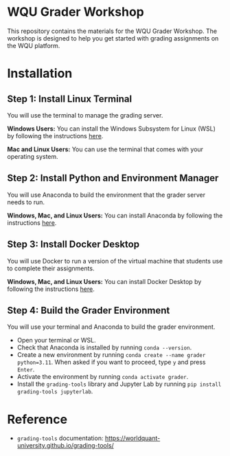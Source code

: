 # WQU Grader Workshop

This repository contains the materials for the WQU Grader Workshop. The workshop is designed to help you get started with grading assignments on the WQU platform.

# Installation

## Step 1: Install Linux Terminal

You will use the terminal to manage the grading server.

**Windows Users:** You can install the Windows Subsystem for Linux (WSL) by following the instructions [here](https://learn.microsoft.com/en-us/windows/wsl/install).

**Mac and Linux Users:** You can use the terminal that comes with your operating system.

## Step 2: Install Python and Environment Manager

You will use Anaconda to build the environment that the grader server needs to run.

**Windows, Mac, and Linux Users:** You can install Anaconda by following the instructions [here](https://docs.anaconda.com/free/anaconda/install/index.html).

## Step 3: Install Docker Desktop

You will use Docker to run a version of the virtual machine that students use to complete their assignments.

**Windows, Mac, and Linux Users:** You can install Docker Desktop by following the instructions [here](https://www.docker.com/products/docker-desktop/).

## Step 4: Build the Grader Environment

You will use your terminal and Anaconda to build the grader environment.

- Open your terminal or WSL. 
- Check that Anaconda is installed by running `conda --version`.
- Create a new environment by running `conda create --name grader python=3.11`. When asked if you want to proceed, type `y` and press `Enter`.
- Activate the environment by running `conda activate grader`.
- Install the `grading-tools` library and Jupyter Lab by running `pip install grading-tools jupyterlab`.

# Reference

- `grading-tools` documentation: https://worldquant-university.github.io/grading-tools/